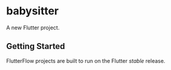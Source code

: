 # babysitter

A new Flutter project.

## Getting Started

FlutterFlow projects are built to run on the Flutter _stable_ release.
